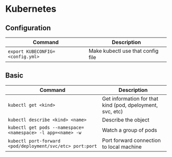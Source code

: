 # Kubernetes
## Configuration
| Command | Description |
| - | - |
| `export KUBECONFIG=<config.yml>` | Make kubectl use that config file | 
## Basic
| Command | Description |
| - | - |
| `kubectl get <kind>` | Get information for that kind (pod, dpeloyment, svc, etc) | 
| `kubectl describe <kind> <name>` | Describe the object | 
| `kubectl get pods --namespace=<namespace> -l app=<name> -w` | Watch a group of pods |
| `kubectl port-forward <pod/deployment/svc/etc> port:port` | Port forward connection to local machine |
